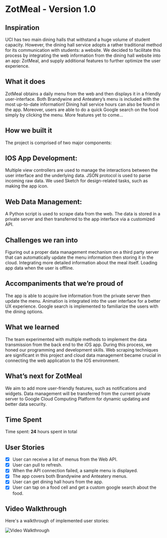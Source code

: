 # ZotMeal - Version 1.0

## Inspiration
UCI has two main dining halls that withstand a huge volume of student capacity. However, the dining hall service adopts a rather traditional method for its communication with students: a website. We decided to facilitate this process by integrating the web information from the dining hall website into an app: ZotMeal, and supply additional features to further optimize the user experience.

## What it does
ZotMeal obtains a daily menu from the web and then displays it in a friendly user-interface. Both Brandywine and Anteatery’s menu is included with the most up-to-date information! Dining hall service hours can also be found in the app. Moreover, users are able to do a quick Google search on the food simply by clicking the menu. More features yet to come...

## How we built it
The project is comprised of two major components:

## IOS App Development: 
Multiple view controllers are used to manage the interactions between the user interface and the underlying data. JSON protocol is used to parse incoming raw data. We used Sketch for design-related tasks, such as making the app icon.

## Web Data Management: 
A Python script is used to scrape data from the web. The data is stored in a private server and then transferred to the app interface via a customized API.

## Challenges we ran into
Figuring out a proper data management mechanism on a third party server that can automatically update the menu information then storing it in the cloud.
Integrating more detailed information about the meal itself. Loading app data when the user is offline.

## Accompaniments that we’re proud of
The app is able to acquire live information from the private server then update the menu.
Animation is integrated into the user interface for a better UX experience.
Google search is implemented to familiarize the users with the dining options.

## What we learned
The team experimented with multiple methods to implement the data transmission from the back end to the iOS app. During this process, we honed our programming and development skills. Web scraping techniques are significant in this project and cloud data management became crucial in connecting the web application to the IOS environment.

## What’s next for ZotMeal
We aim to add more user-friendly features, such as notifications and widgets. Data management will be transferred from the current private server to Google Cloud Computing Platform for dynamic updating and better data security.

## Time Spent
Time spent: **24** hours spent in total

## User Stories

- [x] User can receive a list of menus from the Web API.
- [x] User can pull to refresh.
- [x] When the API connection failed, a sample menu is displayed.
- [x] The app covers both Brandywine and Anteatery menus.
- [x] User can get dining hall hours from the app.
- [x] User can tap on a food cell and get a custom google search about the food.

## Video Walkthrough

Here's a walkthrough of implemented user stories:

<img src='https://i.imgur.com/i0f7Lgi.gif' title='Video Walkthrough' width='' alt='Video Walkthrough' />
